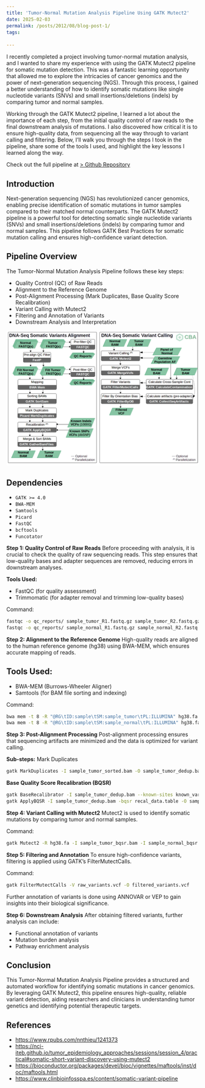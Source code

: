 ```yaml
---
title: 'Tumor-Normal Mutation Analysis Pipeline Using GATK Mutect2'
date: 2025-02-03
permalink: /posts/2012/08/blog-post-1/
tags:

---
```


I recently completed a project involving tumor-normal mutation analysis, and I wanted to share my experience with using the GATK Mutect2 pipeline for somatic mutation detection. This was a fantastic learning opportunity that allowed me to explore the intricacies of cancer genomics and the power of next-generation sequencing (NGS). Through this process, I gained a better understanding of how to identify somatic mutations like single nucleotide variants (SNVs) and small insertions/deletions (indels) by comparing tumor and normal samples.

Working through the GATK Mutect2 pipeline, I learned a lot about the importance of each step, from the initial quality control of raw reads to the final downstream analysis of mutations. I also discovered how critical it is to ensure high-quality data, from sequencing all the way through to variant calling and filtering. Below, I’ll walk you through the steps I took in the pipeline, share some of the tools I used, and highlight the key lessons I learned along the way.

Check out the full pipeline at [> Github Repository](https://github.com/vinayrajput0005/somatic-mutation-pipeline)

## Introduction

Next-generation sequencing (NGS) has revolutionized cancer genomics, enabling precise identification of somatic mutations in tumor samples compared to their matched normal counterparts. The GATK Mutect2 pipeline is a powerful tool for detecting somatic single nucleotide variants (SNVs) and small insertions/deletions (indels) by comparing tumor and normal samples. This pipeline follows GATK Best Practices for somatic mutation calling and ensures high-confidence variant detection.

## Pipeline Overview

The Tumor-Normal Mutation Analysis Pipeline follows these key steps:
- Quality Control (QC) of Raw Reads
- Alignment to the Reference Genome
- Post-Alignment Processing (Mark Duplicates, Base Quality Score Recalibration)
- Variant Calling with Mutect2
- Filtering and Annotation of Variants
- Downstream Analysis and Interpretation

![](../images/somatic_workflow_diagram.png)

## Dependencies
- `GATK >= 4.0`
- `BWA-MEM`
- `Samtools`
- `Picard`
- `FastQC`
- `bcftools`
- `Funcotator`

**Step 1: Quality Control of Raw Reads**
Before proceeding with analysis, it is crucial to check the quality of raw sequencing reads. This step ensures that low-quality bases and adapter sequences are removed, reducing errors in downstream analyses.

**Tools Used:**
- FastQC (for quality assessment)
- Trimmomatic (for adapter removal and trimming low-quality bases)

Command:
```bash
fastqc -o qc_reports/ sample_tumor_R1.fastq.gz sample_tumor_R2.fastq.gz
fastqc -o qc_reports/ sample_normal_R1.fastq.gz sample_normal_R2.fastq.gz
```

**Step 2: Alignment to the Reference Genome**
High-quality reads are aligned to the human reference genome (hg38) using BWA-MEM, which ensures accurate mapping of reads.

## Tools Used:
- BWA-MEM (Burrows-Wheeler Aligner)
- Samtools (for BAM file sorting and indexing)

Command:
```bash
bwa mem -t 8 -R "@RG\tID:sample\tSM:sample_tumor\tPL:ILLUMINA" hg38.fa sample_tumor_R1.fastq.gz sample_tumor_R2.fastq.gz | samtools sort -o sample_tumor_sorted.bam
bwa mem -t 8 -R "@RG\tID:sample\tSM:sample_normal\tPL:ILLUMINA" hg38.fa sample_normal_R1.fastq.gz sample_normal_R2.fastq.gz | samtools sort -o sample_normal_sorted.bam
```

**Step 3: Post-Alignment Processing**
Post-alignment processing ensures that sequencing artifacts are minimized and the data is optimized for variant calling.

**Sub-steps:**
Mark Duplicates
```bash
gatk MarkDuplicates -I sample_tumor_sorted.bam -O sample_tumor_dedup.bam -M tumor_metrics.txt
```

**Base Quality Score Recalibration (BQSR)**
```bash
gatk BaseRecalibrator -I sample_tumor_dedup.bam --known-sites known_variants.vcf -O recal_data.table
gatk ApplyBQSR -I sample_tumor_dedup.bam -bqsr recal_data.table -O sample_tumor_bqsr.bam
```

**Step 4: Variant Calling with Mutect2**
Mutect2 is used to identify somatic mutations by comparing tumor and normal samples.

Command:
```bash
gatk Mutect2 -R hg38.fa -I sample_tumor_bqsr.bam -I sample_normal_bqsr.bam -normal normal_sample -pon panel_of_normals.vcf -O raw_variants.vcf
```

**Step 5: Filtering and Annotation**
To ensure high-confidence variants, filtering is applied using GATK’s FilterMutectCalls.

Command:
```bash
gatk FilterMutectCalls -V raw_variants.vcf -O filtered_variants.vcf
```
Further annotation of variants is done using ANNOVAR or VEP to gain insights into their biological significance.

**Step 6: Downstream Analysis**
After obtaining filtered variants, further analysis can include:
- Functional annotation of variants
- Mutation burden analysis
- Pathway enrichment analysis

## Conclusion
This Tumor-Normal Mutation Analysis Pipeline provides a structured and automated workflow for identifying somatic mutations in cancer genomics. By leveraging GATK Mutect2, this pipeline ensures high-quality, reliable variant detection, aiding researchers and clinicians in understanding tumor genetics and identifying potential therapeutic targets.

## References
- https://www.rpubs.com/nnthieu/1241373
- https://nci-iteb.github.io/tumor_epidemiology_approaches/sessions/session_4/practical#somatic-short-variant-discovery-using-mutect2
- https://bioconductor.org/packages/devel/bioc/vignettes/maftools/inst/doc/maftools.html
- https://www.clinbioinfosspa.es/content/somatic-variant-pipeline

